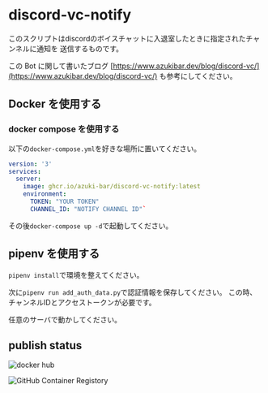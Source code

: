 # discord-vc-notify

このスクリプトはdiscordのボイスチャットに入退室したときに指定されたチャンネルに通知を
送信するものです。

この Bot に関して書いたブログ [https://www.azukibar.dev/blog/discord-vc/](https://www.azukibar.dev/blog/discord-vc/) も参考にしてください。

## Docker を使用する

### docker compose を使用する

以下の`docker-compose.yml`を好きな場所に置いてください。
```yaml
version: '3'
services:
  server:
    image: ghcr.io/azuki-bar/discord-vc-notify:latest
    environment:
      TOKEN: "YOUR TOKEN"
      CHANNEL_ID: "NOTIFY CHANNEL ID"`
```

その後`docker-compose up -d`で起動してください。

## pipenv を使用する

`pipenv install`で環境を整えてください。

次に`pipenv run add_auth_data.py`で認証情報を保存してください。
この時、チャンネルIDとアクセストークンが必要です。

任意のサーバで動かしてください。

## publish status
![docker hub](https://github.com/Azuki-bar/discord-vc-notify/actions/workflows/uploadDockerHub.yaml/badge.svg)

![GitHub Container Registory](https://github.com/Azuki-bar/discord-vc-notify/actions/workflows/uploadGhcrio.yml/badge.svg)
